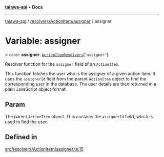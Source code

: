 [**talawa-api**](../../../../README.md) • **Docs**

***

[talawa-api](../../../../modules.md) / [resolvers/ActionItem/assigner](../README.md) / assigner

# Variable: assigner

\> `const` **assigner**: [`ActionItemResolvers`](../../../../types/generatedGraphQLTypes/type-aliases/ActionItemResolvers.md)\[`"assigner"`\]

Resolver function for the `assigner` field of an `ActionItem`.

This function fetches the user who is the assigner of a given action item.
It uses the `assignerId` field from the parent `ActionItem` object to find the corresponding user in the database.
The user details are then returned in a plain JavaScript object format.

## Param

The parent `ActionItem` object. This contains the `assignerId` field, which is used to find the user.

## Defined in

[src/resolvers/ActionItem/assigner.ts:15](https://github.com/PalisadoesFoundation/talawa-api/blob/a87b45a1c490c996c3a8a52e117ecbaa4742ef49/src/resolvers/ActionItem/assigner.ts#L15)
